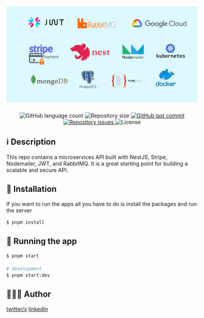 <h1 align="center">
  <img alt="app-image" title="#app-image" src="./image.jpg" />
</h1>

[circleci-image]: https://img.shields.io/circleci/build/github/nestjs/nest/master?token=abc123def456
[circleci-url]: https://circleci.com/gh/nestjs/nest

<p align="center">
  <img alt="GitHub language count" src="https://img.shields.io/github/languages/count/augusto-carlos/Nestjs-Postgres-RabbitMQ-JWT-AWS">

  <img alt="Repository size" src="https://img.shields.io/github/repo-size/augusto-carlos/Nestjs-Postgres-RabbitMQ-JWT-AWS">
  
  <a href="https://github.com/augusto-carlos/Nestjs-Postgres-RabbitMQ-JWT-AWS/commits/master">
    <img alt="GitHub last commit" src="https://img.shields.io/github/last-commit/augusto-carlos/Nestjs-Postgres-RabbitMQ-JWT-AWS">
  </a>

  <a href="https://github.com/augusto-carlos/Nestjs-Postgres-RabbitMQ-JWT-AWS/issues">
    <img alt="Repository issues" src="https://img.shields.io/github/issues/augusto-carlos/Nestjs-Postgres-RabbitMQ-JWT-AWS">
  </a>

  <img alt="License" src="https://img.shields.io/badge/license-MIT-brightgreen">
</p>

  <!--[![Backers on Open Collective](https://opencollective.com/nest/backers/badge.svg)](https://opencollective.com/nest#backer)
  [![Sponsors on Open Collective](https://opencollective.com/nest/sponsors/badge.svg)](https://opencollective.com/nest#sponsor)-->

## ℹ️ Description

This repo contains a microservices API built with NestJS, Stripe, Nodemailer, JWT, and RabbitMQ. It is a great starting point for building a scalable and secure API.

## 🔌 Installation

If you want to run the apps all you have to do is install the packages and run the server

```bash
$ pnpm install
```

## 🚀 Running the app

```bash
$ pnpm start

# development
$ pnpm start:dev
```

## 👨🏽‍💻 Author

[twitter/x](https://twitter.com/carllos_4)
[linkedIn](https://www.linkedin.com/in/augusto-carlos96)

